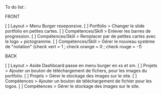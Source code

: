 To do list :

FRONT

[ ] Layout >			Menu Burger reseponsive.
[ ] Portfolio >			Changer le slide portfolio en petites cartes.
[ ] Compétences/Skill >	Enlever les barres de progression.
[ ] Compétences/Skill >	Remplacer par de petites cartes avec le logo + pictogramme.
[ ] Compétences/Skill >	Gérer le nouveau système de "notation" (check vert = 1 ; check orange = 0 ; check rouge = -1)

BACK

[ ] Layout >			Aside Dashboard passe en menu burger en xs et sm.
[ ] Projets >			Ajouter un bouton de téléchargement de fichers, pour les images du portfolio.
[ ] Projets >			Gérer le stockage des images sur le site.
[ ] Compétences >		Ajouter un bouton de téléchargement de fichier pour les logos.
[ ] Compétences >		Gérer le stockage des images sur le site.